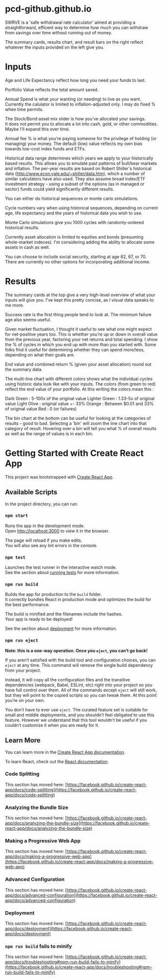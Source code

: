 # pcd-github.github.io

SWRVE is a 'safe withdrawal rate calculator' aimed at 
providing a straightforward, efficent way to determine how much 
you can withdraw from savings over time without running out of money.

The summary cards, results chart, and result bars on the right reflect
whatever the inputs provided on the left give you.

# Inputs
Age and Life Expectancy reflect how long you need your funds to last.

Portfolio Value reflects the total amount saved.

Annual Spend is what your wanting (or needing) to live as you want.  Currently
the calulator is limited to inflation-adjusted only.  I may do fixed % when time 
permits.

The Stock/Bond asset mix slider is how you've allocated your savings.  
It does not permit you to allocate a lot into cash, gold, or other 
commodities.  Maybe I'll expand this over time.

Annual fee % is what you're paying someone for the privilege of holding
(or managing) your money.  The default (low) value reflects my own bias towards 
low-cost index funds and ETFs.

Historical data range determines which years we apply to your historically
based results.  This allows you to emulate past patterns of bull/bear markets 
and inflation.  The per-year results are based on Robert Shiller's historical
data (http://www.econ.yale.edu/~shiller/data.htm), which a number of similar 
calculators have also used.  They also assume broad index/ETF investment
strategy - using a subset of the options (as in managed or sector) funds could
yield significantly different results.

You can either do historical sequences or monte carlo simulations.  

Cycle numbers vary when using historical sequences, depending on current age, 
life expectancy and the years of historical data you wish to use.

Monte Carlo simulations give you 1000 cycles with randomly-ordered historical 
results.  

Currently asset allocation is limited to equities and bonds (presuming 
whole-market indeces).  I'm considering adding the ability to allocate some 
assets in cash as well.

You can choose to include social security, starting at age 62, 67, or 70.  There 
are currently no other options for incorporating additional income.

# Results
The summary cards at the top give a very high-level overview of what your inputs
will give you.  I've kept this pretty concise, as I visual data speaks to me 
more.

Success rate is the first thing people tend to look at.  The minimum failure age also seems useful.

Given market fluctuation, I thought it useful to see what one might expect for net-positive years too.  This is whether you're up or down in overall value from the previous year, factoring your net returns and total spending.  I show the % of cycles in which you end up with more than you started with.  Some folks find it useful for determining whether they 
can spend more/less, depending on what their goals are.

End value and combined return % (given your asset allocation) round out the summary data.

The multi-line chart with different colors shows what the individual cycles using historic data look like with your inputs.  The colors (from green to red) reflect the end value of your portfolio.  At this writing the colors mean this :

Dark Green : 5-100x of the original value
Lighter Green : 1.33-5x of original value
Light Olive : original value +- 33%
Orange : Between $0.01 and 33% of original value
Red : 0 (or failures)

The bin chart at the bottom can be useful for looking at the categories of results - good to bad.  Selecting a 'bin' will zoom the line chart into that category of result.  Hovering over a bin will tell you what % of overall results as well as the range of values is in each bin.

# Getting Started with Create React App

This project was bootstrapped with [Create React App](https://github.com/facebook/create-react-app).

## Available Scripts

In the project directory, you can run:

### `npm start`

Runs the app in the development mode.\
Open [http://localhost:3000](http://localhost:3000) to view it in the browser.

The page will reload if you make edits.\
You will also see any lint errors in the console.

### `npm test`

Launches the test runner in the interactive watch mode.\
See the section about [running tests](https://facebook.github.io/create-react-app/docs/running-tests) for more information.

### `npm run build`

Builds the app for production to the `build` folder.\
It correctly bundles React in production mode and optimizes the build for the best performance.

The build is minified and the filenames include the hashes.\
Your app is ready to be deployed!

See the section about [deployment](https://facebook.github.io/create-react-app/docs/deployment) for more information.

### `npm run eject`

**Note: this is a one-way operation. Once you `eject`, you can’t go back!**

If you aren’t satisfied with the build tool and configuration choices, you can `eject` at any time. This command will remove the single build dependency from your project.

Instead, it will copy all the configuration files and the transitive dependencies (webpack, Babel, ESLint, etc) right into your project so you have full control over them. All of the commands except `eject` will still work, but they will point to the copied scripts so you can tweak them. At this point you’re on your own.

You don’t have to ever use `eject`. The curated feature set is suitable for small and middle deployments, and you shouldn’t feel obligated to use this feature. However we understand that this tool wouldn’t be useful if you couldn’t customize it when you are ready for it.

## Learn More

You can learn more in the [Create React App documentation](https://facebook.github.io/create-react-app/docs/getting-started).

To learn React, check out the [React documentation](https://reactjs.org/).

### Code Splitting

This section has moved here: [https://facebook.github.io/create-react-app/docs/code-splitting](https://facebook.github.io/create-react-app/docs/code-splitting)

### Analyzing the Bundle Size

This section has moved here: [https://facebook.github.io/create-react-app/docs/analyzing-the-bundle-size](https://facebook.github.io/create-react-app/docs/analyzing-the-bundle-size)

### Making a Progressive Web App

This section has moved here: [https://facebook.github.io/create-react-app/docs/making-a-progressive-web-app](https://facebook.github.io/create-react-app/docs/making-a-progressive-web-app)

### Advanced Configuration

This section has moved here: [https://facebook.github.io/create-react-app/docs/advanced-configuration](https://facebook.github.io/create-react-app/docs/advanced-configuration)

### Deployment

This section has moved here: [https://facebook.github.io/create-react-app/docs/deployment](https://facebook.github.io/create-react-app/docs/deployment)

### `npm run build` fails to minify

This section has moved here: [https://facebook.github.io/create-react-app/docs/troubleshooting#npm-run-build-fails-to-minify](https://facebook.github.io/create-react-app/docs/troubleshooting#npm-run-build-fails-to-minify)
